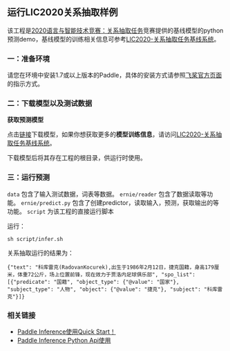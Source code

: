 ## 运行LIC2020关系抽取样例

该工程是[2020语言与智能技术竞赛：关系抽取任务](https://aistudio.baidu.com/aistudio/competition/detail/31)竞赛提供的基线模型的python预测demo，基线模型的训练相关信息可参考[LIC2020-关系抽取任务基线系统](https://aistudio.baidu.com/aistudio/projectdetail/357344)。

### 一：准备环境

请您在环境中安装1.7或以上版本的Paddle，具体的安装方式请参照[飞桨官方页面](https://www.paddlepaddle.org.cn/)的指示方式。

### 二：下载模型以及测试数据


**获取预测模型**

点击[链接](https://paddle-inference-dist.bj.bcebos.com/lic_model.tgz)下载模型，如果你想获取更多的**模型训练信息**，请访问[LIC2020-关系抽取任务基线系统](https://aistudio.baidu.com/aistudio/projectdetail/357344)。

下载模型后将其存在工程的根目录，供运行时使用。

### 三：运行预测

`data` 包含了输入测试数据，词表等数据。
`ernie/reader` 包含了数据读取等功能。
`ernie/predict.py` 包含了创建predictor，读取输入，预测，获取输出的等功能。
`script` 为该工程的直接运行脚本

运行：
```
sh script/infer.sh
```

关系抽取运行的结果为： 

```
{"text": "科库雷克(RadovanKocurek),出生于1986年2月12日，捷克国籍，身高179厘米，体重72公斤，场上位置前锋，现在效力于贾洛内足球俱乐部", "spo_list": [{"predicate": "国籍", "object_type": {"@value": "国家"}, "subject_type": "人物", "object": {"@value": "捷克"}, "subject": "科库雷克"}]}
```

### 相关链接
- [Paddle Inference使用Quick Start！]()
- [Paddle Inference Python Api使用]()

